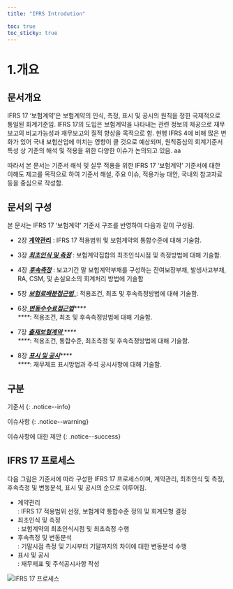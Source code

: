 ```yaml
---
title: "IFRS Introdution"

toc: true
toc_sticky: true
---
```


# 1.개요


문서개요
----

IFRS 17 ‘보험계약’은 보험계약의 인식, 측정, 표시 및 공시의 원칙을 정한  국제적으로 통일된 회계기준임. IFRS 17의 도입은 보험계약을 나타내는 관련 정보의 제공으로 재무보고의 비교가능성과 재무보고의 질적 향상을 목적으로 함. 현행 IFRS 4에 비해 많은 변화가 있어 국내 보험산업에 미치는 영향이 클 것으로 예상되며, 원칙중심의 회계기준서 특성 상 기준의 해석 및 적용을 위한 다양한 이슈가 논의되고 있음. aa

따라서 본 문서는 기준서 해석 및 실무 적용을 위한 IFRS 17 ‘보험계약’ 기준서에 대한 이해도 제고를 목적으로 하여 기준서 해설, 주요 이슈, 적용가능 대안, 국내외 참고자료 등을 중심으로 작성함. &#x20;

## 문서의 구성

본 문서는 IFRS 17 ‘보험계약’ 기준서 구조를 반영하여 다음과 같이 구성됨. &#x20;


* 2장 [**계약관리**](2./) : 	IFRS 17 적용범위 및 보험계약의 통합수준에 대해 기술함.

* 3장 [_**최초인식 및 측정**_](3./) : 보험계약집합의 최초인식시점 및 측정방법에 대해 기술함.

* 4장 [_**후속측정**_](4./) :  보고기간 말 보험계약부채를 구성하는 잔여보장부채, 발생사고부채, RA, CSM, 및 손실요소의 회계처리 방법에 기술함

* 5장 [_**보험료배분접근법**_](5./)_: 적용조건, 최초 및 후속측정방법에 대해 기술함.
* 6장[ _**변동수수료접근법**_](6./)_****_\
  _****_: 적용조건, 최초 및 후속측정방법에 대해 기술함.&#x20;
* 7장 [_**출재보험계약**_ ](7./)_****_\
  _****_: 적용조건, 통합수준, 최초측정 및 후속측정방법에 대해 기술함.&#x20;
* 8장 [_**표시 및 공시**_](8/)_****_\
  _****_: 재무제표 표시방법과 주석 공시사항에 대해 기술함.


## 구분

기준서
{: .notice--info}

이슈사항&#x20;
{: .notice--warning}

이슈사항에 대한 제안
{: .notice--success}
## IFRS 17 프로세스

다음 그림은 기준서에 따라 구성한 IFRS 17 프로세스이며, 계약관리, 최초인식 및 측정, 후속측정 및 변동분석, 표시 및 공시의 순으로 이루어짐.

* 계약관리\
  : IFRS 17 적용범위 선정, 보험계약 통합수준 정의 및 회계모형 결정
* 최초인식 및 측정\
  : 보험계약의 최초인식시점 및 최초측정 수행&#x20;
* 후속측정 및 변동분석\
  : 기말시점 측정 및 기시부터 기말까지의 차이에 대한 변동분석 수행&#x20;
* 표시 및 공시\
  : 재무제표 및 주석공시사항 작성

![IFRS 17 프로세스](.gitbook/assets/그림1-1\_대체.png)
